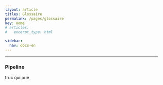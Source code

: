 ```yaml
---
layout: article
titles: Glossaire
permalink: /pages/glossaire
key: Home
# articles:
#   excerpt_type: html

sidebar:
  nav: docs-en
---
```

______


### Pipeline
truc qui pue